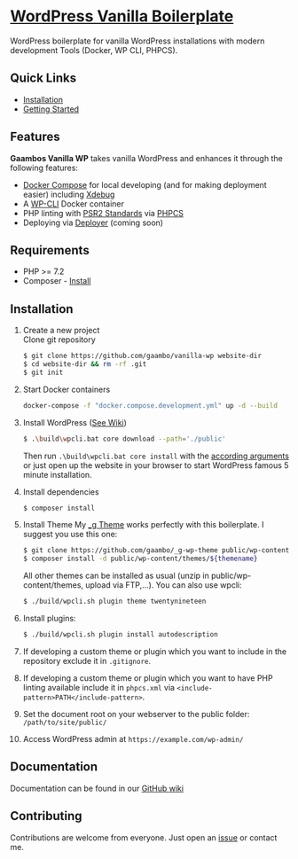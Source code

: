 # [WordPress Vanilla Boilerplate](https://github.com/gaambo/vanilla-wp)

WordPress boilerplate for vanilla WordPress installations with modern development Tools (Docker, WP CLI, PHPCS).

## Quick Links

- [Installation](#Installation)
- [Getting Started](https://github.com/gaambo/vanilla-wp/wiki/Getting-Started)

## Features

**Gaambos Vanilla WP** takes vanilla WordPress and enhances it through the following features:

- [Docker Compose](https://docs.docker.com/compose/) for local developing (and for making deployment easier) including [Xdebug](https://xdebug.org/)
- A [WP-CLI](https://wp-cli.org/) Docker container
- PHP linting with [PSR2 Standards](https://www.php-fig.org/psr/psr-2/) via [PHPCS](https://github.com/squizlabs/PHP_CodeSniffer)
- Deploying via [Deployer](https://deployer.org/) (coming soon)

## Requirements

- PHP >= 7.2
- Composer - [Install](https://getcomposer.org/doc/00-intro.md#installation-linux-unix-osx)

## Installation

1. Create a new project  
   Clone git repository
   ```sh
   $ git clone https://github.com/gaambo/vanilla-wp website-dir
   $ cd website-dir && rm -rf .git
   $ git init
   ```
2. Start Docker containers
   ```sh
   docker-compose -f "docker.compose.development.yml" up -d --build
   ```
3. Install WordPress ([See Wiki](https://github.com/gaambo/vanilla-wp/wiki/WP-CLI))
   ```sh
   $ .\build\wpcli.bat core download --path='./public'
   ```
   Then run `.\build\wpcli.bat core install` with the [according arguments](https://developer.wordpress.org/cli/commands/core/install/) or just open up the website in your browser to start WordPress famous 5 minute installation.
4. Install dependencies
   ```sh
   $ composer install
   ```
5. Install Theme
   My [_g Theme](https://github.com/gaambo/_g-wp-theme) works perfectly with this boilerplate. I suggest you use this one:
   ```sh
   $ git clone https://github.com/gaambo/_g-wp-theme public/wp-content/themes/${themename}
   $ composer install -d public/wp-content/themes/${themename}
   ```

   All other themes can be installed as usual (unzip in public/wp-content/themes, upload via FTP,...). You can also use wpcli:
   ```sh
   $ ./build/wpcli.sh plugin theme twentynineteen
   ```
6. Install plugins:
   ```sh
   $ ./build/wpcli.sh plugin install autodescription
   ```
7. If developing a custom theme or plugin which you want to include in the repository exclude it in `.gitignore`.
8.  If developing a custom theme or plugin which you want to have PHP linting available include it in `phpcs.xml` via `<include-pattern>PATH</include-pattern>`.
9.  Set the document root on your webserver to the public folder: `/path/to/site/public/`
10. Access WordPress admin at `https://example.com/wp-admin/`

## Documentation

Documentation can be found in our [GitHub wiki](https://github.com/gaambo/vanilla-wp/wiki)

## Contributing

Contributions are welcome from everyone. Just open an [issue](https://github.com/gaambo/vanilla-wp/issues) or contact me.
